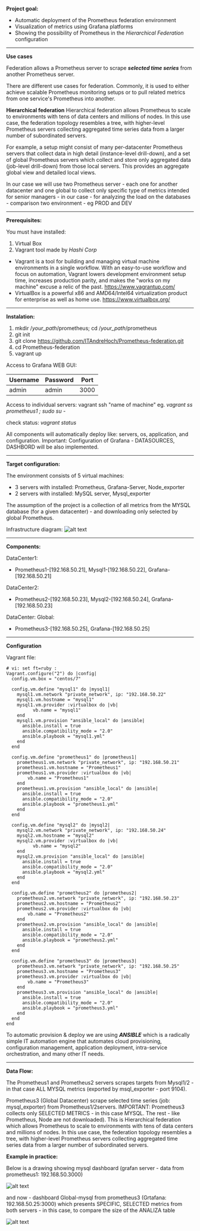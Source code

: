 **Project goal:**

- Automatic deployment of the Prometheus federation environment
- Visualization of metrics using Grafana platforms
- Showing the possibility of Prometheus in the *Hierarchical Federation* configuration

***

**Use cases**

Federation allows a Prometheus server to scrape ***selected time series*** from another Prometheus server.


There are different use cases for federation. Commonly, it is used to either achieve scalable Prometheus monitoring setups or to pull related metrics from one service's Prometheus into another.

**Hierarchical federation**
Hierarchical federation allows Prometheus to scale to environments with tens of data centers and millions of nodes. In this use case, the federation topology resembles a tree, with higher-level Prometheus servers collecting aggregated time series data from a larger number of subordinated servers.

For example, a setup might consist of many per-datacenter Prometheus servers that collect data in high detail (instance-level drill-down), and a set of global Prometheus servers which collect and store only aggregated data (job-level drill-down) from those local servers. This provides an aggregate global view and detailed local views.

In our case we will use two Prometheus server - each one for another datacenter and one global to collect only specific type of metrics intended for senior managers - in our case - for analyzing the load on the databases -  comparison two environment - eg PROD and DEV


***

**Prerequisites:**

You must have installed:

1. Virtual Box
2. Vagrant tool made by *Hashi Corp*

* Vagrant is a tool for building and managing virtual machine environments in a single workflow. With an easy-to-use workflow and focus on automation, Vagrant lowers development environment setup time, increases production parity, and makes the "works on my machine" excuse a relic of the past. https://www.vagrantup.com/
* VirtualBox is a powerful x86 and AMD64/Intel64 virtualization product for enterprise as well as home use. https://www.virtualbox.org/




***
**Instalation:**


1. mkdir /*your_path*/prometheus; cd /*your_path*/prometheus 
2. git init
3. git clone https://github.com/ITAndreHoch/Prometheus-federation.git
4. cd Prometheus-federation
5. vagrant up 

Access to Grafana WEB GUI:

| Username | Password | Port |
|----------|----------|------|
| admin    | admin    | 3000 |

Access to individual servers: vagrant ssh "name of machine" eg. *vagrant ss prometheus1 ; sudo su -*

check status: *vagrant status*

All components will automatically deploy like: servers, os, application, and configuration.
Important: Configuration of Grafana - DATASOURCES, DASHBORD will be also implemented.

***
**Target configuration:**

The environment consists of 5 virtual machines:

- 3 servers with installed:  Prometheus, Grafana-Server, Node_exporter
- 2 servers with installed: MySQL server, Mysql_exporter

The assumption of the project is a collection of all metrics from the MYSQL database (for a given datacenter) -
and downloading only selected by global Prometheus.

Infrastructure diagram: 
![alt text](images/prometheus_environment.png)

***
**Components:**

DataCenter1:

* Prometheus1-[192.168.50.21],  Mysql1-[192.168.50.22], Grafana-[192.168.50.21]

DataCenter2:

* Prometheus2-[192.168.50.23],  Mysql2-[192.168.50.24], Grafana-[192.168.50.23]

DataCenter: Global:

* Prometheus3-[192.168.50.25], Grafana-[192.168.50.25]

---
**Configuration**

Vagrant file:

```# -*- mode: ruby -*-
# vi: set ft=ruby :
Vagrant.configure("2") do |config|
  config.vm.box = "centos/7"

  config.vm.define "mysql1" do |mysql1|
    mysql1.vm.network "private_network", ip: "192.168.50.22"
    mysql1.vm.hostname = "mysql1"
    mysql1.vm.provider :virtualbox do |vb|
          vb.name = "mysql1"
    end
    mysql1.vm.provision "ansible_local" do |ansible|
      ansible.install = true
      ansible.compatibility_mode = "2.0"
      ansible.playbook = "mysql1.yml"
    end
  end

  config.vm.define "prometheus1" do |prometheus1|
    prometheus1.vm.network "private_network", ip: "192.168.50.21"
    prometheus1.vm.hostname = "Prometheus1"
    prometheus1.vm.provider :virtualbox do |vb|
        vb.name = "Prometheus1"
    end
    prometheus1.vm.provision "ansible_local" do |ansible|
      ansible.install = true
      ansible.compatibility_mode = "2.0"
      ansible.playbook = "prometheus1.yml"
    end
  end
  
  config.vm.define "mysql2" do |mysql2|
    mysql2.vm.network "private_network", ip: "192.168.50.24"
    mysql2.vm.hostname = "mysql2"
    mysql2.vm.provider :virtualbox do |vb|
          vb.name = "mysql2"
    end
    mysql2.vm.provision "ansible_local" do |ansible|
      ansible.install = true
      ansible.compatibility_mode = "2.0"
      ansible.playbook = "mysql2.yml"
    end
  end

  config.vm.define "prometheus2" do |prometheus2|
    prometheus2.vm.network "private_network", ip: "192.168.50.23"
    prometheus2.vm.hostname = "Prometheus2"
    prometheus2.vm.provider :virtualbox do |vb|
        vb.name = "Prometheus2"
    end
    prometheus2.vm.provision "ansible_local" do |ansible|
      ansible.install = true
      ansible.compatibility_mode = "2.0"
      ansible.playbook = "prometheus2.yml"
    end
  end

  config.vm.define "prometheus3" do |prometheus3|
    prometheus3.vm.network "private_network", ip: "192.168.50.25"
    prometheus3.vm.hostname = "Prometheus3"
    prometheus3.vm.provider :virtualbox do |vb|
        vb.name = "Prometheus3"
    end
    prometheus3.vm.provision "ansible_local" do |ansible|
      ansible.install = true
      ansible.compatibility_mode = "2.0"
      ansible.playbook = "prometheus3.yml"
    end
  end
end

```

To automatic provision & deploy we are using ***ANSIBLE*** which is a radically simple IT automation engine that automates cloud provisioning, configuration management, application deployment, intra-service orchestration, and many other IT needs.



---
**Data Flow:**

The Prometheus1 and Prometheus2 servers scrapes targets
from Mysql1/2 - in that case ALL MYSQL metrics (exported by msql_exporter - port 9104).

Prometheus3 (Global Datacenter) scrape selected time series (job: mysql_exporter) from Prometheus1/2servers. 
IMPORTANT: Prometheus3 collects only SELECTED METRICS - in this case MYSQL. The rest - like Prometheus, Node are not downloaded). 
This is Hierarchical federation which allows Prometheus to scale to environments with tens of data centers and millions of nodes. In this use case, the federation topology resembles a tree, with higher-level Prometheus servers collecting aggregated time series data from a larger number of subordinated servers.

**Example in practice:**

Below is a drawing showing mysql dashboard (grafan server - data from prometheus1: 192.168.50.3000)

![alt text](images/prometheus1-dashboard.png)

and now - dashboard Global-mysql from prometheus3 (Grtafana: 192.168.50.25:3000) which presents SPECIFIC, SELECTED metrics from both servers - in this case, to compare the size of the ANALIZA table

![alt text](images/prometheus-global.png)



        

          



